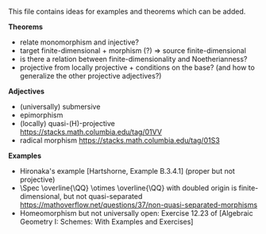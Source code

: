 This file contains ideas for examples and theorems which can be added.

**Theorems**
- relate monomorphism and injective?
- target finite-dimensional + morphism (?) => source finite-dimensional
- is there a relation between finite-dimensionality and Noetherianness?
- projective from locally projective + conditions on the base? (and how to generalize the other projective adjectives?)

**Adjectives**
- (universally) submersive
- epimorphism
- (locally) quasi-(H)-projective https://stacks.math.columbia.edu/tag/01VV
- radical morphism https://stacks.math.columbia.edu/tag/01S3

**Examples**
- Hironaka's example [Hartshorne, Example B.3.4.1] (proper but not projective)
- \Spec \overline{\QQ} \otimes \overline{\QQ} with doubled origin is finite-dimensional, but not quasi-separated https://mathoverflow.net/questions/37/non-quasi-separated-morphisms
- Homeomorphism but not universally open: Exercise 12.23 of [Algebraic Geometry I: Schemes: With Examples and Exercises]
